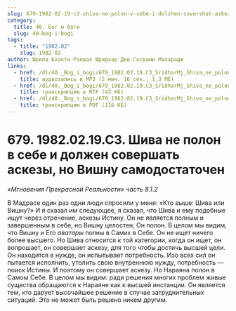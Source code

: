 ```yaml
---
slug: 679-1982-02-19-c3-shiva-ne-polon-v-sebe-i-dolzhen-sovershat-askezy-no-vishnu-samodostatochen
category:
  title: 40. Бог и боги
  slug: 40-bog-i-bogi
tags:
  - title: "1982.02"
    slug: 1982-02
author: Шрила Бхакти Ракшак Шридхар Дев-Госвами Махарадж
links:
  - href: /dl/40._Bog_i_bogi/679_1982.02.19.C3_SridharMj_Shiva_ne_polon_v_sebe_i_dolzhen_sovershat_askezy_no_Vishnu_samodostatochen.mp3
    title: аудиозапись в MP3 (2 мин. 16 сек., 1,3 МБ)
  - href: /dl/40._Bog_i_bogi/679_1982.02.19.C3_SridharMj_Shiva_ne_polon_v_sebe_i_dolzhen_sovershat_askezy_no_Vishnu_samodostatochen.rtf
    title: транскрипцию в RTF (43 КБ)
  - href: /dl/40._Bog_i_bogi/679_1982.02.19.C3_SridharMj_Shiva_ne_polon_v_sebe_i_dolzhen_sovershat_askezy_no_Vishnu_samodostatochen.pdf
    title: транскрипцию в PDF (116 КБ)
---
```


# 679. 1982.02.19.C3. Шива не полон в себе и должен совершать аскезы, но Вишну самодостаточен

*«Мгновения Прекрасной Реальности» часть 8.1.2*

В Мадрасе один раз одни люди спросили у меня: «Кто выше: Шива или Вишну?» И я сказал им следующее, я сказал, что Шива и ему подобные ищут через отречение, аскезы Истину. Он не является полным и завершенным в себе, но Вишну целостен, Он полон. В целом мы видим, что Вишну и Его *аватары* полны в Самих в Себе. Он не ищет ничего более высшего. Но Шива относится к той категории, когда он ищет, он вопрошает, он совершает аскезу, для того чтобы достичь высшей цели. Он находится в нужде, он испытывает потребность. Изо всех сил он пытается исполнить, утолить свою внутреннюю нужду, потребность — поиск Истины. И поэтому он совершает аскезу. Но Нараяна полон в Самом Себе. В целом мы видим: ради решения многих проблем живые существа обращаются к Нараяне как к высшей инстанции. Он является тем, кто дарует высочайшее решение в случае затруднительных ситуаций. Это не может быть решено никем другим.

